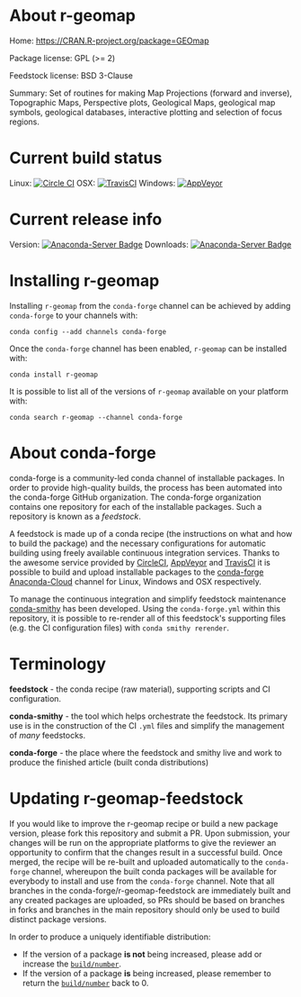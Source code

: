 About r-geomap
==============

Home: https://CRAN.R-project.org/package=GEOmap

Package license: GPL (>= 2)

Feedstock license: BSD 3-Clause

Summary: Set of routines for making Map Projections (forward and inverse), Topographic Maps, Perspective plots, Geological Maps, geological map symbols, geological databases, interactive plotting and selection of focus regions.



Current build status
====================

Linux: [![Circle CI](https://circleci.com/gh/conda-forge/r-geomap-feedstock.svg?style=shield)](https://circleci.com/gh/conda-forge/r-geomap-feedstock)
OSX: [![TravisCI](https://travis-ci.org/conda-forge/r-geomap-feedstock.svg?branch=master)](https://travis-ci.org/conda-forge/r-geomap-feedstock)
Windows: [![AppVeyor](https://ci.appveyor.com/api/projects/status/github/conda-forge/r-geomap-feedstock?svg=True)](https://ci.appveyor.com/project/conda-forge/r-geomap-feedstock/branch/master)

Current release info
====================
Version: [![Anaconda-Server Badge](https://anaconda.org/conda-forge/r-geomap/badges/version.svg)](https://anaconda.org/conda-forge/r-geomap)
Downloads: [![Anaconda-Server Badge](https://anaconda.org/conda-forge/r-geomap/badges/downloads.svg)](https://anaconda.org/conda-forge/r-geomap)

Installing r-geomap
===================

Installing `r-geomap` from the `conda-forge` channel can be achieved by adding `conda-forge` to your channels with:

```
conda config --add channels conda-forge
```

Once the `conda-forge` channel has been enabled, `r-geomap` can be installed with:

```
conda install r-geomap
```

It is possible to list all of the versions of `r-geomap` available on your platform with:

```
conda search r-geomap --channel conda-forge
```


About conda-forge
=================

conda-forge is a community-led conda channel of installable packages.
In order to provide high-quality builds, the process has been automated into the
conda-forge GitHub organization. The conda-forge organization contains one repository
for each of the installable packages. Such a repository is known as a *feedstock*.

A feedstock is made up of a conda recipe (the instructions on what and how to build
the package) and the necessary configurations for automatic building using freely
available continuous integration services. Thanks to the awesome service provided by
[CircleCI](https://circleci.com/), [AppVeyor](http://www.appveyor.com/)
and [TravisCI](https://travis-ci.org/) it is possible to build and upload installable
packages to the [conda-forge](https://anaconda.org/conda-forge)
[Anaconda-Cloud](http://docs.anaconda.org/) channel for Linux, Windows and OSX respectively.

To manage the continuous integration and simplify feedstock maintenance
[conda-smithy](http://github.com/conda-forge/conda-smithy) has been developed.
Using the ``conda-forge.yml`` within this repository, it is possible to re-render all of
this feedstock's supporting files (e.g. the CI configuration files) with ``conda smithy rerender``.


Terminology
===========

**feedstock** - the conda recipe (raw material), supporting scripts and CI configuration.

**conda-smithy** - the tool which helps orchestrate the feedstock.
                   Its primary use is in the construction of the CI ``.yml`` files
                   and simplify the management of *many* feedstocks.

**conda-forge** - the place where the feedstock and smithy live and work to
                  produce the finished article (built conda distributions)


Updating r-geomap-feedstock
===========================

If you would like to improve the r-geomap recipe or build a new
package version, please fork this repository and submit a PR. Upon submission,
your changes will be run on the appropriate platforms to give the reviewer an
opportunity to confirm that the changes result in a successful build. Once
merged, the recipe will be re-built and uploaded automatically to the
`conda-forge` channel, whereupon the built conda packages will be available for
everybody to install and use from the `conda-forge` channel.
Note that all branches in the conda-forge/r-geomap-feedstock are
immediately built and any created packages are uploaded, so PRs should be based
on branches in forks and branches in the main repository should only be used to
build distinct package versions.

In order to produce a uniquely identifiable distribution:
 * If the version of a package **is not** being increased, please add or increase
   the [``build/number``](http://conda.pydata.org/docs/building/meta-yaml.html#build-number-and-string).
 * If the version of a package **is** being increased, please remember to return
   the [``build/number``](http://conda.pydata.org/docs/building/meta-yaml.html#build-number-and-string)
   back to 0.
